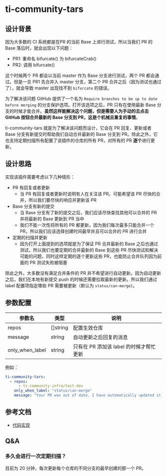 # ti-community-tars

## 设计背景

因为大多数的 CI 系统都是在PR 的当前 Base 上进行测试，所以当我们 PR 的 Base 落后时，就会出现以下问题：

- PR1: 重命名 bifurcate() 为 bifurcateCrab()
- PR2: 调用 bifurcate()
  
这个时候两个 PR 都会以当前 master 作为 Base 分支进行测试，两个 PR 都会通过。但是一旦 PR1 先合并入 master 分支，第二个 PR 合并之后（因为测试也通过了），就会导致 master 出现找不到 `bifurcate` 的错误。

为了解决该问题 GitHub 提供了一个名为 `Require branches to be up to date before merging` 的分支保护选项。打开该选项之后，PR 只有在使用最新 Base 分支的时候才能合并。**虽然这样能解决这个问题，但是需要人为手动的去点击 GitHub 按钮合并最新的 Base 分支到 PR，这是个机械且重复的事情**。

ti-community-tars 就是为了解决该问题而设计，它会在 PR 回复、更新或者 Base 分支有新提交时帮助我们自动合并最新的 Base 分支到 PR。除此之外，它也支持定期扫描所有配置了该插件的仓库的所有 PR，对所有的 PR **逐个**进行更新。

## 设计思路

实现该插件需要考虑以下几种情形：
- PR 有回复或者更新
  - 当 PR 有回复或者更新时说明有人在关注该 PR，可能希望该 PR 尽快的合并，所以我们要尽快的响应并更新该 PR
- Base 分支有新的提交
  - 当 Base 分支有了新的提交之后，我们应该尽快查找其他可以合并的 PR 并将最新的 Base 更新到 PR 当中
  - 我们不能一次性将所有的 PR 都更新，因为我们每次最多只能合并一个 PR，所以我们应该选择创建时间最早并且可以合并的 PR 进行合并
- 定期的扫描并更新
  - 因为打开上面提到的选项就是为了保证 PR 合并最新的 Base 之后也通过测试，所以我们也要定期的合并最新的 Base 到这些 PR 尽快测试和解决可能的问题，同时这样定期的逐个更新这些 PR，也能防止合并队列因为前面的 PR 测试失败被阻塞

除此之外，大多数没有满足合并条件的 PR 并不希望进行自动更新。因为自动更新之后，我们在本地有新提交 push 的时候还需要拉取最新的更新。所以我们通过 label 配置项指定哪些 PR 需要被更新（默认为 `status/can-merge`）。

## 参数配置

| 参数名          | 类型     | 说明                                    |
| --------------- | -------- | --------------------------------------- |
| repos           | []string | 配置生效仓库                            |
| message         | string   | 自动更新之后回复的消息                  |
| only_when_label | string   | 只有在 PR 添加该 label 的时候才帮忙更新 |

例如：

```yaml
ti-community-tars:
  - repos:
      - ti-community-infra/test-dev
    only_when_label: "status/can-merge"
    message: "Your PR was out of date, I have automatically updated it for you."
```

## 参考文档

- [代码实现](https://github.com/ti-community-infra/tichi/tree/master/internal/pkg/externalplugins/tars)

## Q&A

### 多久会进行一次定期扫描？

目前为 20 分钟，每次更新每个仓库的不同分支的最早创建的那一个 PR。
